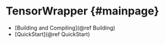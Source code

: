 TensorWrapper                       {#mainpage}
=============

- [Building and Compiling](@ref Building)
- [QuickStart](@ref QuickStart)
